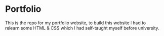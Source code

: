 # Portfolio
This is the repo for my portfolio website, to build this website I had to relearn some HTML & CSS which I had self-taught myself before university.
